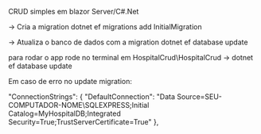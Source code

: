 CRUD simples em blazor Server/C#.Net

-> Cria a migration
dotnet ef migrations add InitialMigration

-> Atualiza o banco de dados com a migration
dotnet ef database update

para rodar o app rode no terminal em HospitalCrud\HospitalCrud -> dotnet ef database update

Em caso de erro no update migration:

"ConnectionStrings": {
    "DefaultConnection": "Data Source=SEU-COMPUTADOR-NOME\\SQLEXPRESS;Initial Catalog=MyHospitalDB;Integrated Security=True;TrustServerCertificate=True"
},

